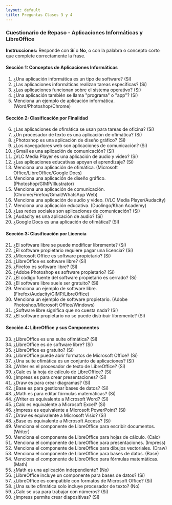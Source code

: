 ```yaml
---
layout: default
title: Preguntas Clases 3 y 4
---
```


### Cuestionario de Repaso - Aplicaciones Informáticas y LibreOffice

**Instrucciones:** Responde con **Sí** o **No**, o con la palabra o concepto corto que complete correctamente la frase.

#### Sección 1: Conceptos de Aplicaciones Informáticas

1.  ¿Una aplicación informática es un tipo de software? (Sí)
2.  ¿Las aplicaciones informáticas realizan tareas específicas? (Sí)
3.  ¿Las aplicaciones funcionan sobre el sistema operativo? (Sí)
4.  ¿Una aplicación también se llama "programa" o "app"? (Sí)
5.  Menciona un ejemplo de aplicación informática. (Word/Photoshop/Chrome)

#### Sección 2: Clasificación por Finalidad

6.  ¿Las aplicaciones de ofimática se usan para tareas de oficina? (Sí)
7.  ¿Un procesador de texto es una aplicación de ofimática? (Sí)
8.  ¿Photoshop es una aplicación de diseño gráfico? (Sí)
9.  ¿Los navegadores web son aplicaciones de comunicación? (Sí)
10. ¿Gmail es una aplicación de comunicación? (Sí)
11. ¿VLC Media Player es una aplicación de audio y video? (Sí)
12. ¿Las aplicaciones educativas apoyan el aprendizaje? (Sí)
13. Menciona una aplicación de ofimática. (Microsoft Office/LibreOffice/Google Docs)
14. Menciona una aplicación de diseño gráfico. (Photoshop/GIMP/Illustrator)
15. Menciona una aplicación de comunicación. (Chrome/Firefox/Gmail/WhatsApp Web)
16. Menciona una aplicación de audio y video. (VLC Media Player/Audacity)
17. Menciona una aplicación educativa. (Duolingo/Khan Academy)
18. ¿Las redes sociales son aplicaciones de comunicación? (Sí)
19. ¿Audacity es una aplicación de audio? (Sí)
20. ¿Google Docs es una aplicación de ofimática? (Sí)

#### Sección 3: Clasificación por Licencia

21. ¿El software libre se puede modificar libremente? (Sí)
22. ¿El software propietario requiere pagar una licencia? (Sí)
23. ¿Microsoft Office es software propietario? (Sí)
24. ¿LibreOffice es software libre? (Sí)
25. ¿Firefox es software libre? (Sí)
26. ¿Adobe Photoshop es software propietario? (Sí)
27. ¿El código fuente del software propietario es cerrado? (Sí)
28. ¿El software libre suele ser gratuito? (Sí)
29. Menciona un ejemplo de software libre. (Firefox/Audacity/GIMP/LibreOffice)
30. Menciona un ejemplo de software propietario. (Adobe Photoshop/Microsoft Office/Windows)
31. ¿Software libre significa que no cuesta nada? (Sí)
32. ¿El software propietario no se puede distribuir libremente? (Sí)

#### Sección 4: LibreOffice y sus Componentes

33. ¿LibreOffice es una suite ofimática? (Sí)
34. ¿LibreOffice es de software libre? (Sí)
35. ¿LibreOffice es gratuito? (Sí)
36. ¿LibreOffice puede abrir formatos de Microsoft Office? (Sí)
37. ¿Una suite ofimática es un conjunto de aplicaciones? (Sí)
38. ¿Writer es el procesador de texto de LibreOffice? (Sí)
39. ¿Calc es la hoja de cálculo de LibreOffice? (Sí)
40. ¿Impress es para crear presentaciones? (Sí)
41. ¿Draw es para crear diagramas? (Sí)
42. ¿Base es para gestionar bases de datos? (Sí)
43. ¿Math es para editar fórmulas matemáticas? (Sí)
44. ¿Writer es equivalente a Microsoft Word? (Sí)
45. ¿Calc es equivalente a Microsoft Excel? (Sí)
46. ¿Impress es equivalente a Microsoft PowerPoint? (Sí)
47. ¿Draw es equivalente a Microsoft Visio? (Sí)
48. ¿Base es equivalente a Microsoft Access? (Sí)
49. Menciona el componente de LibreOffice para escribir documentos. (Writer)
50. Menciona el componente de LibreOffice para hojas de cálculo. (Calc)
51. Menciona el componente de LibreOffice para presentaciones. (Impress)
52. Menciona el componente de LibreOffice para dibujos vectoriales. (Draw)
53. Menciona el componente de LibreOffice para bases de datos. (Base)
54. Menciona el componente de LibreOffice para fórmulas matemáticas. (Math)
55. ¿Math es una aplicación independiente? (No)
56. ¿LibreOffice incluye un componente para bases de datos? (Sí)
57. ¿LibreOffice es compatible con formatos de Microsoft Office? (Sí)
58. ¿Una suite ofimática solo incluye procesador de texto? (No)
59. ¿Calc se usa para trabajar con números? (Sí)
60. ¿Impress permite crear diapositivas? (Sí)
